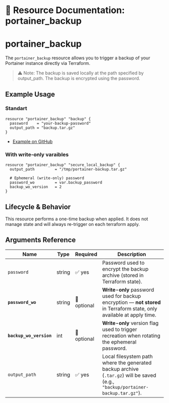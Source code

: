 # 💾 **Resource Documentation: portainer_backup**

# portainer_backup
The `portainer_backup` resource allows you to trigger a backup of your Portainer instance directly via Terraform.
> ⚠️ Note: The backup is saved locally at the path specified by output_path.
The backup is encrypted using the password.

## Example Usage
### Standart
```hcl
resource "portainer_backup" "backup" {
  password    = "your-backup-password"
  output_path = "backup.tar.gz"
}
```
- [Example on GitHub](https://github.com/portainer/terraform-provider-portainer/tree/main/examples/backup)

### With write-only varaibles
```hcl
resource "portainer_backup" "secure_local_backup" {
  output_path         = "/tmp/portainer-backup.tar.gz"

  # Ephemeral (write-only) password
  password_wo         = var.backup_password
  backup_wo_version   = 2
}
```

## Lifecycle & Behavior
This resource performs a one-time backup when applied. It does not manage state and will always re-trigger on each terraform apply.

## Arguments Reference

| Name                    | Type   | Required    | Description                                                                                                                    |
| ----------------------- | ------ | ----------- | ------------------------------------------------------------------------------------------------------------------------------ |
| `password`              | string | ✅ yes       | Password used to encrypt the backup archive (stored in Terraform state).                                                       |
| **`password_wo`**       | string | 🚫 optional | **Write-only** password used for backup encryption — **not stored** in Terraform state, only available at apply time.          |
| **`backup_wo_version`** | int    | 🚫 optional | **Write-only** version flag used to trigger recreation when rotating the ephemeral password.                                   |
| `output_path`           | string | ✅ yes       | Local filesystem path where the generated backup archive (`.tar.gz`) will be saved (e.g., `"backup/portainer-backup.tar.gz"`). |
